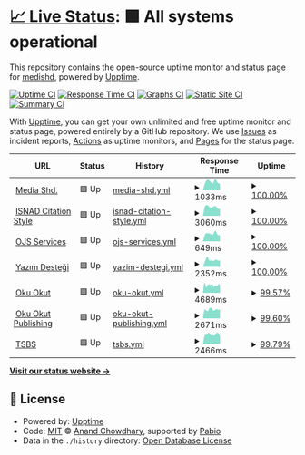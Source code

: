 # [📈 Live Status](https://medishd.github.io/shd-service-status): <!--live status--> **🟩 All systems operational**

This repository contains the open-source uptime monitor and status page for [medishd](https://medishd.github.io/shd-service-status), powered by [Upptime](https://github.com/upptime/upptime).

[![Uptime CI](https://github.com/medishd/shd-service-status/workflows/Uptime%20CI/badge.svg)](https://github.com/medishd/shd-service-status/actions?query=workflow%3A%22Uptime+CI%22)
[![Response Time CI](https://github.com/medishd/shd-service-status/workflows/Response%20Time%20CI/badge.svg)](https://github.com/medishd/shd-service-status/actions?query=workflow%3A%22Response+Time+CI%22)
[![Graphs CI](https://github.com/medishd/shd-service-status/workflows/Graphs%20CI/badge.svg)](https://github.com/medishd/shd-service-status/actions?query=workflow%3A%22Graphs+CI%22)
[![Static Site CI](https://github.com/medishd/shd-service-status/workflows/Static%20Site%20CI/badge.svg)](https://github.com/medishd/shd-service-status/actions?query=workflow%3A%22Static+Site+CI%22)
[![Summary CI](https://github.com/medishd/shd-service-status/workflows/Summary%20CI/badge.svg)](https://github.com/medishd/shd-service-status/actions?query=workflow%3A%22Summary+CI%22)

With [Upptime](https://upptime.js.org), you can get your own unlimited and free uptime monitor and status page, powered entirely by a GitHub repository. We use [Issues](https://github.com/medishd/shd-service-status/issues) as incident reports, [Actions](https://github.com/medishd/shd-service-status/actions) as uptime monitors, and [Pages](https://medishd.github.io/shd-service-status) for the status page.

<!--start: status pages-->
<!-- This summary is generated by Upptime (https://github.com/upptime/upptime) -->
<!-- Do not edit this manually, your changes will be overwritten -->
<!-- prettier-ignore -->
| URL | Status | History | Response Time | Uptime |
| --- | ------ | ------- | ------------- | ------ |
| <img alt="" src="https://icons.duckduckgo.com/ip3/www.mediashd.com.ico" height="13"> [Media Shd.](https://www.mediashd.com) | 🟩 Up | [media-shd.yml](https://github.com/mediashd/shd-service-status/commits/HEAD/history/media-shd.yml) | <details><summary><img alt="Response time graph" src="./graphs/media-shd/response-time-week.png" height="20"> 1033ms</summary><br><a href="https://mediashd.github.io/shd-service-status/history/media-shd"><img alt="Response time 1186" src="https://img.shields.io/endpoint?url=https%3A%2F%2Fraw.githubusercontent.com%2Fmediashd%2Fshd-service-status%2FHEAD%2Fapi%2Fmedia-shd%2Fresponse-time.json"></a><br><a href="https://mediashd.github.io/shd-service-status/history/media-shd"><img alt="24-hour response time 793" src="https://img.shields.io/endpoint?url=https%3A%2F%2Fraw.githubusercontent.com%2Fmediashd%2Fshd-service-status%2FHEAD%2Fapi%2Fmedia-shd%2Fresponse-time-day.json"></a><br><a href="https://mediashd.github.io/shd-service-status/history/media-shd"><img alt="7-day response time 1033" src="https://img.shields.io/endpoint?url=https%3A%2F%2Fraw.githubusercontent.com%2Fmediashd%2Fshd-service-status%2FHEAD%2Fapi%2Fmedia-shd%2Fresponse-time-week.json"></a><br><a href="https://mediashd.github.io/shd-service-status/history/media-shd"><img alt="30-day response time 1109" src="https://img.shields.io/endpoint?url=https%3A%2F%2Fraw.githubusercontent.com%2Fmediashd%2Fshd-service-status%2FHEAD%2Fapi%2Fmedia-shd%2Fresponse-time-month.json"></a><br><a href="https://mediashd.github.io/shd-service-status/history/media-shd"><img alt="1-year response time 1186" src="https://img.shields.io/endpoint?url=https%3A%2F%2Fraw.githubusercontent.com%2Fmediashd%2Fshd-service-status%2FHEAD%2Fapi%2Fmedia-shd%2Fresponse-time-year.json"></a></details> | <details><summary><a href="https://mediashd.github.io/shd-service-status/history/media-shd">100.00%</a></summary><a href="https://mediashd.github.io/shd-service-status/history/media-shd"><img alt="All-time uptime 99.87%" src="https://img.shields.io/endpoint?url=https%3A%2F%2Fraw.githubusercontent.com%2Fmediashd%2Fshd-service-status%2FHEAD%2Fapi%2Fmedia-shd%2Fuptime.json"></a><br><a href="https://mediashd.github.io/shd-service-status/history/media-shd"><img alt="24-hour uptime 100.00%" src="https://img.shields.io/endpoint?url=https%3A%2F%2Fraw.githubusercontent.com%2Fmediashd%2Fshd-service-status%2FHEAD%2Fapi%2Fmedia-shd%2Fuptime-day.json"></a><br><a href="https://mediashd.github.io/shd-service-status/history/media-shd"><img alt="7-day uptime 100.00%" src="https://img.shields.io/endpoint?url=https%3A%2F%2Fraw.githubusercontent.com%2Fmediashd%2Fshd-service-status%2FHEAD%2Fapi%2Fmedia-shd%2Fuptime-week.json"></a><br><a href="https://mediashd.github.io/shd-service-status/history/media-shd"><img alt="30-day uptime 99.90%" src="https://img.shields.io/endpoint?url=https%3A%2F%2Fraw.githubusercontent.com%2Fmediashd%2Fshd-service-status%2FHEAD%2Fapi%2Fmedia-shd%2Fuptime-month.json"></a><br><a href="https://mediashd.github.io/shd-service-status/history/media-shd"><img alt="1-year uptime 99.87%" src="https://img.shields.io/endpoint?url=https%3A%2F%2Fraw.githubusercontent.com%2Fmediashd%2Fshd-service-status%2FHEAD%2Fapi%2Fmedia-shd%2Fuptime-year.json"></a></details>
| <img alt="" src="https://icons.duckduckgo.com/ip3/isnadsistemi.org.ico" height="13"> [ISNAD Citation Style](https://isnadsistemi.org) | 🟩 Up | [isnad-citation-style.yml](https://github.com/mediashd/shd-service-status/commits/HEAD/history/isnad-citation-style.yml) | <details><summary><img alt="Response time graph" src="./graphs/isnad-citation-style/response-time-week.png" height="20"> 3060ms</summary><br><a href="https://mediashd.github.io/shd-service-status/history/isnad-citation-style"><img alt="Response time 2889" src="https://img.shields.io/endpoint?url=https%3A%2F%2Fraw.githubusercontent.com%2Fmediashd%2Fshd-service-status%2FHEAD%2Fapi%2Fisnad-citation-style%2Fresponse-time.json"></a><br><a href="https://mediashd.github.io/shd-service-status/history/isnad-citation-style"><img alt="24-hour response time 2380" src="https://img.shields.io/endpoint?url=https%3A%2F%2Fraw.githubusercontent.com%2Fmediashd%2Fshd-service-status%2FHEAD%2Fapi%2Fisnad-citation-style%2Fresponse-time-day.json"></a><br><a href="https://mediashd.github.io/shd-service-status/history/isnad-citation-style"><img alt="7-day response time 3060" src="https://img.shields.io/endpoint?url=https%3A%2F%2Fraw.githubusercontent.com%2Fmediashd%2Fshd-service-status%2FHEAD%2Fapi%2Fisnad-citation-style%2Fresponse-time-week.json"></a><br><a href="https://mediashd.github.io/shd-service-status/history/isnad-citation-style"><img alt="30-day response time 3021" src="https://img.shields.io/endpoint?url=https%3A%2F%2Fraw.githubusercontent.com%2Fmediashd%2Fshd-service-status%2FHEAD%2Fapi%2Fisnad-citation-style%2Fresponse-time-month.json"></a><br><a href="https://mediashd.github.io/shd-service-status/history/isnad-citation-style"><img alt="1-year response time 2889" src="https://img.shields.io/endpoint?url=https%3A%2F%2Fraw.githubusercontent.com%2Fmediashd%2Fshd-service-status%2FHEAD%2Fapi%2Fisnad-citation-style%2Fresponse-time-year.json"></a></details> | <details><summary><a href="https://mediashd.github.io/shd-service-status/history/isnad-citation-style">100.00%</a></summary><a href="https://mediashd.github.io/shd-service-status/history/isnad-citation-style"><img alt="All-time uptime 99.86%" src="https://img.shields.io/endpoint?url=https%3A%2F%2Fraw.githubusercontent.com%2Fmediashd%2Fshd-service-status%2FHEAD%2Fapi%2Fisnad-citation-style%2Fuptime.json"></a><br><a href="https://mediashd.github.io/shd-service-status/history/isnad-citation-style"><img alt="24-hour uptime 100.00%" src="https://img.shields.io/endpoint?url=https%3A%2F%2Fraw.githubusercontent.com%2Fmediashd%2Fshd-service-status%2FHEAD%2Fapi%2Fisnad-citation-style%2Fuptime-day.json"></a><br><a href="https://mediashd.github.io/shd-service-status/history/isnad-citation-style"><img alt="7-day uptime 100.00%" src="https://img.shields.io/endpoint?url=https%3A%2F%2Fraw.githubusercontent.com%2Fmediashd%2Fshd-service-status%2FHEAD%2Fapi%2Fisnad-citation-style%2Fuptime-week.json"></a><br><a href="https://mediashd.github.io/shd-service-status/history/isnad-citation-style"><img alt="30-day uptime 99.90%" src="https://img.shields.io/endpoint?url=https%3A%2F%2Fraw.githubusercontent.com%2Fmediashd%2Fshd-service-status%2FHEAD%2Fapi%2Fisnad-citation-style%2Fuptime-month.json"></a><br><a href="https://mediashd.github.io/shd-service-status/history/isnad-citation-style"><img alt="1-year uptime 99.86%" src="https://img.shields.io/endpoint?url=https%3A%2F%2Fraw.githubusercontent.com%2Fmediashd%2Fshd-service-status%2FHEAD%2Fapi%2Fisnad-citation-style%2Fuptime-year.json"></a></details>
| <img alt="" src="https://icons.duckduckgo.com/ip3/ojs.mediashd.com.ico" height="13"> [OJS Services](https://ojs.mediashd.com) | 🟩 Up | [ojs-services.yml](https://github.com/mediashd/shd-service-status/commits/HEAD/history/ojs-services.yml) | <details><summary><img alt="Response time graph" src="./graphs/ojs-services/response-time-week.png" height="20"> 649ms</summary><br><a href="https://mediashd.github.io/shd-service-status/history/ojs-services"><img alt="Response time 670" src="https://img.shields.io/endpoint?url=https%3A%2F%2Fraw.githubusercontent.com%2Fmediashd%2Fshd-service-status%2FHEAD%2Fapi%2Fojs-services%2Fresponse-time.json"></a><br><a href="https://mediashd.github.io/shd-service-status/history/ojs-services"><img alt="24-hour response time 503" src="https://img.shields.io/endpoint?url=https%3A%2F%2Fraw.githubusercontent.com%2Fmediashd%2Fshd-service-status%2FHEAD%2Fapi%2Fojs-services%2Fresponse-time-day.json"></a><br><a href="https://mediashd.github.io/shd-service-status/history/ojs-services"><img alt="7-day response time 649" src="https://img.shields.io/endpoint?url=https%3A%2F%2Fraw.githubusercontent.com%2Fmediashd%2Fshd-service-status%2FHEAD%2Fapi%2Fojs-services%2Fresponse-time-week.json"></a><br><a href="https://mediashd.github.io/shd-service-status/history/ojs-services"><img alt="30-day response time 668" src="https://img.shields.io/endpoint?url=https%3A%2F%2Fraw.githubusercontent.com%2Fmediashd%2Fshd-service-status%2FHEAD%2Fapi%2Fojs-services%2Fresponse-time-month.json"></a><br><a href="https://mediashd.github.io/shd-service-status/history/ojs-services"><img alt="1-year response time 670" src="https://img.shields.io/endpoint?url=https%3A%2F%2Fraw.githubusercontent.com%2Fmediashd%2Fshd-service-status%2FHEAD%2Fapi%2Fojs-services%2Fresponse-time-year.json"></a></details> | <details><summary><a href="https://mediashd.github.io/shd-service-status/history/ojs-services">100.00%</a></summary><a href="https://mediashd.github.io/shd-service-status/history/ojs-services"><img alt="All-time uptime 39.29%" src="https://img.shields.io/endpoint?url=https%3A%2F%2Fraw.githubusercontent.com%2Fmediashd%2Fshd-service-status%2FHEAD%2Fapi%2Fojs-services%2Fuptime.json"></a><br><a href="https://mediashd.github.io/shd-service-status/history/ojs-services"><img alt="24-hour uptime 100.00%" src="https://img.shields.io/endpoint?url=https%3A%2F%2Fraw.githubusercontent.com%2Fmediashd%2Fshd-service-status%2FHEAD%2Fapi%2Fojs-services%2Fuptime-day.json"></a><br><a href="https://mediashd.github.io/shd-service-status/history/ojs-services"><img alt="7-day uptime 100.00%" src="https://img.shields.io/endpoint?url=https%3A%2F%2Fraw.githubusercontent.com%2Fmediashd%2Fshd-service-status%2FHEAD%2Fapi%2Fojs-services%2Fuptime-week.json"></a><br><a href="https://mediashd.github.io/shd-service-status/history/ojs-services"><img alt="30-day uptime 91.50%" src="https://img.shields.io/endpoint?url=https%3A%2F%2Fraw.githubusercontent.com%2Fmediashd%2Fshd-service-status%2FHEAD%2Fapi%2Fojs-services%2Fuptime-month.json"></a><br><a href="https://mediashd.github.io/shd-service-status/history/ojs-services"><img alt="1-year uptime 39.29%" src="https://img.shields.io/endpoint?url=https%3A%2F%2Fraw.githubusercontent.com%2Fmediashd%2Fshd-service-status%2FHEAD%2Fapi%2Fojs-services%2Fuptime-year.json"></a></details>
| <img alt="" src="https://icons.duckduckgo.com/ip3/yazimdestegi.com.ico" height="13"> [Yazım Desteği](https://yazimdestegi.com) | 🟩 Up | [yazim-destegi.yml](https://github.com/mediashd/shd-service-status/commits/HEAD/history/yazim-destegi.yml) | <details><summary><img alt="Response time graph" src="./graphs/yazim-destegi/response-time-week.png" height="20"> 2352ms</summary><br><a href="https://mediashd.github.io/shd-service-status/history/yazim-destegi"><img alt="Response time 2421" src="https://img.shields.io/endpoint?url=https%3A%2F%2Fraw.githubusercontent.com%2Fmediashd%2Fshd-service-status%2FHEAD%2Fapi%2Fyazim-destegi%2Fresponse-time.json"></a><br><a href="https://mediashd.github.io/shd-service-status/history/yazim-destegi"><img alt="24-hour response time 2168" src="https://img.shields.io/endpoint?url=https%3A%2F%2Fraw.githubusercontent.com%2Fmediashd%2Fshd-service-status%2FHEAD%2Fapi%2Fyazim-destegi%2Fresponse-time-day.json"></a><br><a href="https://mediashd.github.io/shd-service-status/history/yazim-destegi"><img alt="7-day response time 2352" src="https://img.shields.io/endpoint?url=https%3A%2F%2Fraw.githubusercontent.com%2Fmediashd%2Fshd-service-status%2FHEAD%2Fapi%2Fyazim-destegi%2Fresponse-time-week.json"></a><br><a href="https://mediashd.github.io/shd-service-status/history/yazim-destegi"><img alt="30-day response time 2206" src="https://img.shields.io/endpoint?url=https%3A%2F%2Fraw.githubusercontent.com%2Fmediashd%2Fshd-service-status%2FHEAD%2Fapi%2Fyazim-destegi%2Fresponse-time-month.json"></a><br><a href="https://mediashd.github.io/shd-service-status/history/yazim-destegi"><img alt="1-year response time 2421" src="https://img.shields.io/endpoint?url=https%3A%2F%2Fraw.githubusercontent.com%2Fmediashd%2Fshd-service-status%2FHEAD%2Fapi%2Fyazim-destegi%2Fresponse-time-year.json"></a></details> | <details><summary><a href="https://mediashd.github.io/shd-service-status/history/yazim-destegi">100.00%</a></summary><a href="https://mediashd.github.io/shd-service-status/history/yazim-destegi"><img alt="All-time uptime 99.84%" src="https://img.shields.io/endpoint?url=https%3A%2F%2Fraw.githubusercontent.com%2Fmediashd%2Fshd-service-status%2FHEAD%2Fapi%2Fyazim-destegi%2Fuptime.json"></a><br><a href="https://mediashd.github.io/shd-service-status/history/yazim-destegi"><img alt="24-hour uptime 100.00%" src="https://img.shields.io/endpoint?url=https%3A%2F%2Fraw.githubusercontent.com%2Fmediashd%2Fshd-service-status%2FHEAD%2Fapi%2Fyazim-destegi%2Fuptime-day.json"></a><br><a href="https://mediashd.github.io/shd-service-status/history/yazim-destegi"><img alt="7-day uptime 100.00%" src="https://img.shields.io/endpoint?url=https%3A%2F%2Fraw.githubusercontent.com%2Fmediashd%2Fshd-service-status%2FHEAD%2Fapi%2Fyazim-destegi%2Fuptime-week.json"></a><br><a href="https://mediashd.github.io/shd-service-status/history/yazim-destegi"><img alt="30-day uptime 99.91%" src="https://img.shields.io/endpoint?url=https%3A%2F%2Fraw.githubusercontent.com%2Fmediashd%2Fshd-service-status%2FHEAD%2Fapi%2Fyazim-destegi%2Fuptime-month.json"></a><br><a href="https://mediashd.github.io/shd-service-status/history/yazim-destegi"><img alt="1-year uptime 99.84%" src="https://img.shields.io/endpoint?url=https%3A%2F%2Fraw.githubusercontent.com%2Fmediashd%2Fshd-service-status%2FHEAD%2Fapi%2Fyazim-destegi%2Fuptime-year.json"></a></details>
| <img alt="" src="https://icons.duckduckgo.com/ip3/okuokut.org.ico" height="13"> [Oku Okut](https://okuokut.org) | 🟩 Up | [oku-okut.yml](https://github.com/mediashd/shd-service-status/commits/HEAD/history/oku-okut.yml) | <details><summary><img alt="Response time graph" src="./graphs/oku-okut/response-time-week.png" height="20"> 4689ms</summary><br><a href="https://mediashd.github.io/shd-service-status/history/oku-okut"><img alt="Response time 4545" src="https://img.shields.io/endpoint?url=https%3A%2F%2Fraw.githubusercontent.com%2Fmediashd%2Fshd-service-status%2FHEAD%2Fapi%2Foku-okut%2Fresponse-time.json"></a><br><a href="https://mediashd.github.io/shd-service-status/history/oku-okut"><img alt="24-hour response time 4835" src="https://img.shields.io/endpoint?url=https%3A%2F%2Fraw.githubusercontent.com%2Fmediashd%2Fshd-service-status%2FHEAD%2Fapi%2Foku-okut%2Fresponse-time-day.json"></a><br><a href="https://mediashd.github.io/shd-service-status/history/oku-okut"><img alt="7-day response time 4689" src="https://img.shields.io/endpoint?url=https%3A%2F%2Fraw.githubusercontent.com%2Fmediashd%2Fshd-service-status%2FHEAD%2Fapi%2Foku-okut%2Fresponse-time-week.json"></a><br><a href="https://mediashd.github.io/shd-service-status/history/oku-okut"><img alt="30-day response time 4257" src="https://img.shields.io/endpoint?url=https%3A%2F%2Fraw.githubusercontent.com%2Fmediashd%2Fshd-service-status%2FHEAD%2Fapi%2Foku-okut%2Fresponse-time-month.json"></a><br><a href="https://mediashd.github.io/shd-service-status/history/oku-okut"><img alt="1-year response time 4545" src="https://img.shields.io/endpoint?url=https%3A%2F%2Fraw.githubusercontent.com%2Fmediashd%2Fshd-service-status%2FHEAD%2Fapi%2Foku-okut%2Fresponse-time-year.json"></a></details> | <details><summary><a href="https://mediashd.github.io/shd-service-status/history/oku-okut">99.57%</a></summary><a href="https://mediashd.github.io/shd-service-status/history/oku-okut"><img alt="All-time uptime 99.72%" src="https://img.shields.io/endpoint?url=https%3A%2F%2Fraw.githubusercontent.com%2Fmediashd%2Fshd-service-status%2FHEAD%2Fapi%2Foku-okut%2Fuptime.json"></a><br><a href="https://mediashd.github.io/shd-service-status/history/oku-okut"><img alt="24-hour uptime 100.00%" src="https://img.shields.io/endpoint?url=https%3A%2F%2Fraw.githubusercontent.com%2Fmediashd%2Fshd-service-status%2FHEAD%2Fapi%2Foku-okut%2Fuptime-day.json"></a><br><a href="https://mediashd.github.io/shd-service-status/history/oku-okut"><img alt="7-day uptime 99.57%" src="https://img.shields.io/endpoint?url=https%3A%2F%2Fraw.githubusercontent.com%2Fmediashd%2Fshd-service-status%2FHEAD%2Fapi%2Foku-okut%2Fuptime-week.json"></a><br><a href="https://mediashd.github.io/shd-service-status/history/oku-okut"><img alt="30-day uptime 99.74%" src="https://img.shields.io/endpoint?url=https%3A%2F%2Fraw.githubusercontent.com%2Fmediashd%2Fshd-service-status%2FHEAD%2Fapi%2Foku-okut%2Fuptime-month.json"></a><br><a href="https://mediashd.github.io/shd-service-status/history/oku-okut"><img alt="1-year uptime 99.72%" src="https://img.shields.io/endpoint?url=https%3A%2F%2Fraw.githubusercontent.com%2Fmediashd%2Fshd-service-status%2FHEAD%2Fapi%2Foku-okut%2Fuptime-year.json"></a></details>
| <img alt="" src="https://icons.duckduckgo.com/ip3/yayin.okuokut.org.ico" height="13"> [Oku Okut Publishing](https://yayin.okuokut.org) | 🟩 Up | [oku-okut-publishing.yml](https://github.com/mediashd/shd-service-status/commits/HEAD/history/oku-okut-publishing.yml) | <details><summary><img alt="Response time graph" src="./graphs/oku-okut-publishing/response-time-week.png" height="20"> 2671ms</summary><br><a href="https://mediashd.github.io/shd-service-status/history/oku-okut-publishing"><img alt="Response time 2585" src="https://img.shields.io/endpoint?url=https%3A%2F%2Fraw.githubusercontent.com%2Fmediashd%2Fshd-service-status%2FHEAD%2Fapi%2Foku-okut-publishing%2Fresponse-time.json"></a><br><a href="https://mediashd.github.io/shd-service-status/history/oku-okut-publishing"><img alt="24-hour response time 2692" src="https://img.shields.io/endpoint?url=https%3A%2F%2Fraw.githubusercontent.com%2Fmediashd%2Fshd-service-status%2FHEAD%2Fapi%2Foku-okut-publishing%2Fresponse-time-day.json"></a><br><a href="https://mediashd.github.io/shd-service-status/history/oku-okut-publishing"><img alt="7-day response time 2671" src="https://img.shields.io/endpoint?url=https%3A%2F%2Fraw.githubusercontent.com%2Fmediashd%2Fshd-service-status%2FHEAD%2Fapi%2Foku-okut-publishing%2Fresponse-time-week.json"></a><br><a href="https://mediashd.github.io/shd-service-status/history/oku-okut-publishing"><img alt="30-day response time 2401" src="https://img.shields.io/endpoint?url=https%3A%2F%2Fraw.githubusercontent.com%2Fmediashd%2Fshd-service-status%2FHEAD%2Fapi%2Foku-okut-publishing%2Fresponse-time-month.json"></a><br><a href="https://mediashd.github.io/shd-service-status/history/oku-okut-publishing"><img alt="1-year response time 2585" src="https://img.shields.io/endpoint?url=https%3A%2F%2Fraw.githubusercontent.com%2Fmediashd%2Fshd-service-status%2FHEAD%2Fapi%2Foku-okut-publishing%2Fresponse-time-year.json"></a></details> | <details><summary><a href="https://mediashd.github.io/shd-service-status/history/oku-okut-publishing">99.60%</a></summary><a href="https://mediashd.github.io/shd-service-status/history/oku-okut-publishing"><img alt="All-time uptime 99.73%" src="https://img.shields.io/endpoint?url=https%3A%2F%2Fraw.githubusercontent.com%2Fmediashd%2Fshd-service-status%2FHEAD%2Fapi%2Foku-okut-publishing%2Fuptime.json"></a><br><a href="https://mediashd.github.io/shd-service-status/history/oku-okut-publishing"><img alt="24-hour uptime 100.00%" src="https://img.shields.io/endpoint?url=https%3A%2F%2Fraw.githubusercontent.com%2Fmediashd%2Fshd-service-status%2FHEAD%2Fapi%2Foku-okut-publishing%2Fuptime-day.json"></a><br><a href="https://mediashd.github.io/shd-service-status/history/oku-okut-publishing"><img alt="7-day uptime 99.60%" src="https://img.shields.io/endpoint?url=https%3A%2F%2Fraw.githubusercontent.com%2Fmediashd%2Fshd-service-status%2FHEAD%2Fapi%2Foku-okut-publishing%2Fuptime-week.json"></a><br><a href="https://mediashd.github.io/shd-service-status/history/oku-okut-publishing"><img alt="30-day uptime 99.76%" src="https://img.shields.io/endpoint?url=https%3A%2F%2Fraw.githubusercontent.com%2Fmediashd%2Fshd-service-status%2FHEAD%2Fapi%2Foku-okut-publishing%2Fuptime-month.json"></a><br><a href="https://mediashd.github.io/shd-service-status/history/oku-okut-publishing"><img alt="1-year uptime 99.73%" src="https://img.shields.io/endpoint?url=https%3A%2F%2Fraw.githubusercontent.com%2Fmediashd%2Fshd-service-status%2FHEAD%2Fapi%2Foku-okut-publishing%2Fuptime-year.json"></a></details>
| <img alt="" src="https://icons.duckduckgo.com/ip3/sempozyum.okuokut.org.ico" height="13"> [TSBS](https://sempozyum.okuokut.org) | 🟩 Up | [tsbs.yml](https://github.com/mediashd/shd-service-status/commits/HEAD/history/tsbs.yml) | <details><summary><img alt="Response time graph" src="./graphs/tsbs/response-time-week.png" height="20"> 2466ms</summary><br><a href="https://mediashd.github.io/shd-service-status/history/tsbs"><img alt="Response time 1954" src="https://img.shields.io/endpoint?url=https%3A%2F%2Fraw.githubusercontent.com%2Fmediashd%2Fshd-service-status%2FHEAD%2Fapi%2Ftsbs%2Fresponse-time.json"></a><br><a href="https://mediashd.github.io/shd-service-status/history/tsbs"><img alt="24-hour response time 2083" src="https://img.shields.io/endpoint?url=https%3A%2F%2Fraw.githubusercontent.com%2Fmediashd%2Fshd-service-status%2FHEAD%2Fapi%2Ftsbs%2Fresponse-time-day.json"></a><br><a href="https://mediashd.github.io/shd-service-status/history/tsbs"><img alt="7-day response time 2466" src="https://img.shields.io/endpoint?url=https%3A%2F%2Fraw.githubusercontent.com%2Fmediashd%2Fshd-service-status%2FHEAD%2Fapi%2Ftsbs%2Fresponse-time-week.json"></a><br><a href="https://mediashd.github.io/shd-service-status/history/tsbs"><img alt="30-day response time 1934" src="https://img.shields.io/endpoint?url=https%3A%2F%2Fraw.githubusercontent.com%2Fmediashd%2Fshd-service-status%2FHEAD%2Fapi%2Ftsbs%2Fresponse-time-month.json"></a><br><a href="https://mediashd.github.io/shd-service-status/history/tsbs"><img alt="1-year response time 1954" src="https://img.shields.io/endpoint?url=https%3A%2F%2Fraw.githubusercontent.com%2Fmediashd%2Fshd-service-status%2FHEAD%2Fapi%2Ftsbs%2Fresponse-time-year.json"></a></details> | <details><summary><a href="https://mediashd.github.io/shd-service-status/history/tsbs">99.79%</a></summary><a href="https://mediashd.github.io/shd-service-status/history/tsbs"><img alt="All-time uptime 99.74%" src="https://img.shields.io/endpoint?url=https%3A%2F%2Fraw.githubusercontent.com%2Fmediashd%2Fshd-service-status%2FHEAD%2Fapi%2Ftsbs%2Fuptime.json"></a><br><a href="https://mediashd.github.io/shd-service-status/history/tsbs"><img alt="24-hour uptime 100.00%" src="https://img.shields.io/endpoint?url=https%3A%2F%2Fraw.githubusercontent.com%2Fmediashd%2Fshd-service-status%2FHEAD%2Fapi%2Ftsbs%2Fuptime-day.json"></a><br><a href="https://mediashd.github.io/shd-service-status/history/tsbs"><img alt="7-day uptime 99.79%" src="https://img.shields.io/endpoint?url=https%3A%2F%2Fraw.githubusercontent.com%2Fmediashd%2Fshd-service-status%2FHEAD%2Fapi%2Ftsbs%2Fuptime-week.json"></a><br><a href="https://mediashd.github.io/shd-service-status/history/tsbs"><img alt="30-day uptime 99.81%" src="https://img.shields.io/endpoint?url=https%3A%2F%2Fraw.githubusercontent.com%2Fmediashd%2Fshd-service-status%2FHEAD%2Fapi%2Ftsbs%2Fuptime-month.json"></a><br><a href="https://mediashd.github.io/shd-service-status/history/tsbs"><img alt="1-year uptime 99.74%" src="https://img.shields.io/endpoint?url=https%3A%2F%2Fraw.githubusercontent.com%2Fmediashd%2Fshd-service-status%2FHEAD%2Fapi%2Ftsbs%2Fuptime-year.json"></a></details>

<!--end: status pages-->

[**Visit our status website →**](https://medishd.github.io/shd-service-status)

## 📄 License

- Powered by: [Upptime](https://github.com/upptime/upptime)
- Code: [MIT](./LICENSE) © [Anand Chowdhary](https://anandchowdhary.com), supported by [Pabio](https://pabio.com)
- Data in the `./history` directory: [Open Database License](https://opendatacommons.org/licenses/odbl/1-0/)
